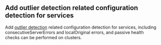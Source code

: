 ## Add outlier detection related configuration detection for services

Add [outlier detection](https://www.envoyproxy.io/docs/envoy/v1.26.3/intro/arch_overview/upstream/outlier#arch-overview-outlier-detection) related configuration detection for services, including consecutiveServerErrors and localOriginal errors, and passive health checks can be performed on clusters.
